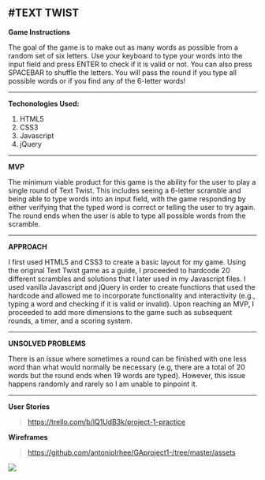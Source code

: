 #TEXT TWIST
---
**Game Instructions**  

The goal of the game is to make out as many words as possible from a random set of six letters. Use your keyboard to type your words into the input field and press ENTER to check if it is valid or not. You can also press SPACEBAR to shuffle the letters. You will pass the round if you type all possible words or if you find any of the 6-letter words!

---
**Techonologies Used:**

1. HTML5
2. CSS3
3. Javascript
4. jQuery

---
**MVP**

The minimum viable product for this game is the ability for the user to play a single round of Text Twist. This includes seeing a 6-letter scramble and being able to type words into an input field, with the game responding by either verifying that the typed word is correct or telling the user to try again. The round ends when the user is able to type all possible words from the scramble. 

--- 
**APPROACH**

I first used HTML5 and CSS3 to create a basic layout for my game. Using the original Text Twist game as a guide, I proceeded to hardcode 20 different scrambles and solutions that I later used in my Javascript files. I used vanilla Javascript and jQuery in order to create functions that used	 the hardcode and allowed me to incorporate functionality and interactivity (e.g., typing a word and checking if it is valid or invalid). Upon reaching an MVP, I proceeded to add more dimensions to the game such as subsequent rounds, a timer, and a scoring system.  

---
**UNSOLVED PROBLEMS** 

There is an issue where sometimes a round can be finished with one less word than what would normally be necessary (e.g, there are a total of 20 words but the round ends when 19 words are typed). However, this issue happens randomly and rarely so I am unable to pinpoint it. 

---

**User Stories**   
>https://trello.com/b/lQ1UdB3k/project-1-practice

**Wireframes**  
>https://github.com/antoniolrhee/GAproject1-/tree/master/assets

![](https://github.com/antoniolrhee/GAproject1-/blob/master/assets/IMG_0020.JPG?raw=true)


